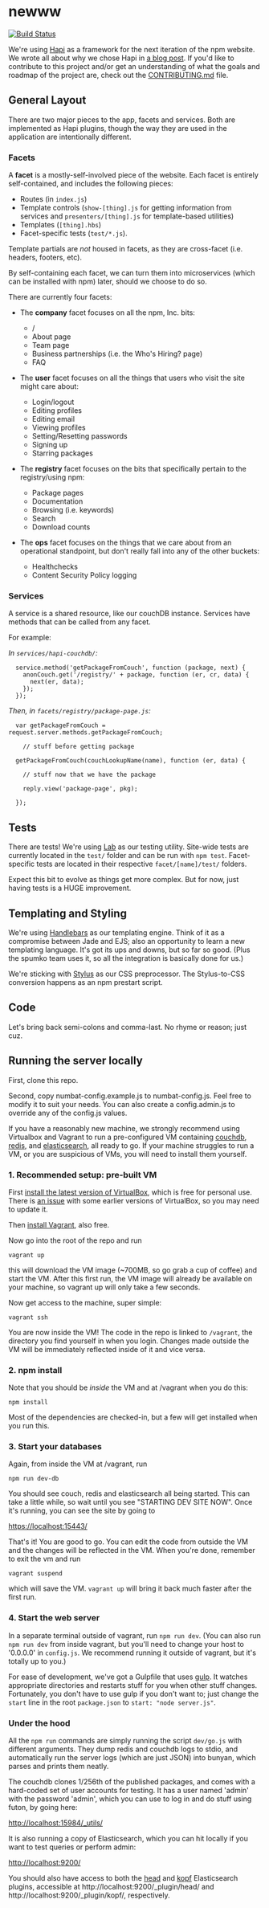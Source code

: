 newww
=====

[![Build Status](https://travis-ci.org/npm/newww.png)](https://travis-ci.org/npm/newww)

We're using [Hapi](https://github.com/spumko/hapi) as a framework for the
next iteration of the npm website. We wrote all about why we chose Hapi in
[a blog
post](http://blog.npmjs.org/post/88024339405/nearing-practical-maintainability).
If you'd like to contribute to this project and/or get an understanding of
what the goals and roadmap of the project are, check out the
[CONTRIBUTING.md](https://github.com/npm/newww/blob/master/CONTRIBUTING.md)
file.

## General Layout

There are two major pieces to the app, facets and services. Both are
implemented as Hapi plugins, though the way they are used in the application
are intentionally different.

### Facets

A **facet** is a mostly-self-involved piece of the website. Each facet is
entirely self-contained, and includes the following pieces:

* Routes (in `index.js`)
* Template controls (`show-[thing].js` for getting information from services and `presenters/[thing].js` for template-based utilities)
* Templates (`[thing].hbs`)
* Facet-specific tests (`test/*.js`).

Template partials are *not* housed in facets, as they are cross-facet (i.e.
headers, footers, etc).

By self-containing each facet, we can turn them into microservices (which
can be installed with npm) later, should we choose to do so.

There are currently four facets:

* The **company** facet focuses on all the npm, Inc. bits:
	* /
	* About page
	* Team page
	* Business partnerships (i.e. the Who's Hiring? page)
	* FAQ

* The **user** facet focuses on all the things that users who visit the site might care about:
	* Login/logout
	* Editing profiles
	* Editing email
	* Viewing profiles
	* Setting/Resetting passwords
	* Signing up
	* Starring packages

* The **registry** facet focuses on the bits that specifically pertain to the registry/using npm:
	* Package pages
	* Documentation
	* Browsing (i.e. keywords)
	* Search
	* Download counts

* The **ops** facet focuses on the things that we care about from an operational standpoint, but don't really fall into any of the other buckets:
	* Healthchecks
	* Content Security Policy logging

### Services

A service is a shared resource, like our couchDB instance. Services have
methods that can be called from any facet.

For example:

_In `services/hapi-couchdb/`:_

```
  service.method('getPackageFromCouch', function (package, next) {
    anonCouch.get('/registry/' + package, function (er, cr, data) {
      next(er, data);
    });
  });
```

_Then, in `facets/registry/package-page.js`:_

```
  var getPackageFromCouch = request.server.methods.getPackageFromCouch;

	// stuff before getting package

  getPackageFromCouch(couchLookupName(name), function (er, data) {

	// stuff now that we have the package

	reply.view('package-page', pkg);

  });

```

## Tests

There are tests! We're using [Lab](https://github.com/spumko/lab) as our
testing utility. Site-wide tests are currently located in the `test/` folder
and can be run with `npm test`. Facet-specific tests are located in their
respective `facet/[name]/test/` folders.

Expect this bit to evolve as things get more complex. But for now, just
having tests is a HUGE improvement.

## Templating and Styling

We're using [Handlebars](http://handlebarsjs.com/) as our templating engine.
Think of it as a compromise between Jade and EJS; also an opportunity to
learn a new templating language. It's got its ups and downs, but so far so
good. (Plus the spumko team uses it, so all the integration is basically
done for us.)

We're sticking with [Stylus](http://learnboost.github.io/stylus/) as our CSS
preprocessor. The Stylus-to-CSS conversion happens as an npm prestart
script.

## Code

Let's bring back semi-colons and comma-last. No rhyme or reason; just cuz.

## Running the server locally

First, clone this repo.

Second, copy numbat-config.example.js to numbat-config.js. Feel free to
modify it to suit your needs. You can also create a config.admin.js to
override any of the config.js values.

If you have a reasonably new machine, we strongly recommend using Virtualbox
and Vagrant to run a pre-configured VM containing [couchdb](http://couchdb.apache.org/),
[redis](http://redis.io/), and [elasticsearch](http://www.elasticsearch.org/),
all ready to go. If your machine struggles to run a VM, or you are suspicious
of VMs, you will need to install them yourself.

### 1. Recommended setup: pre-built VM

First [install the latest version of VirtualBox](https://www.virtualbox.org/wiki/Downloads), which is
free for personal use. There is [an issue](https://github.com/npm/newww/issues/265) with some earlier versions of VirtualBox, so you may need to update it.

Then [install Vagrant](https://www.vagrantup.com/downloads.html), also free.

Now go into the root of the repo and run

`vagrant up`

this will download the VM image (~700MB, so go grab a cup of coffee) and start
the VM. After this first run, the VM image will already be available on your
machine, so vagrant up will only take a few seconds.

Now get access to the machine, super simple:

`vagrant ssh`

You are now inside the VM! The code in the repo is linked to `/vagrant`, the
directory you find yourself in when you login. Changes made outside the VM
will be immediately reflected inside of it and vice versa.

### 2. npm install

Note that you should be *inside* the VM and at /vagrant when you do this:

`npm install`

Most of the dependencies are checked-in, but a few will get installed when
you run this.

### 3. Start your databases

Again, from inside the VM at /vagrant, run

`npm run dev-db`

You should see couch, redis and elasticsearch all being started. This can
take a little while, so wait until you see "STARTING DEV SITE NOW". Once it's
running, you can see the site by going to

[https://localhost:15443/](https://localhost:15443/)

That's it! You are good to go. You can edit the code from outside the VM and
the changes will be reflected in the VM. When you're done, remember to exit
the vm and run

`vagrant suspend`

which will save the VM. `vagrant up` will bring it back much faster after the
first run.

### 4. Start the web server

In a separate terminal outside of vagrant, run `npm run dev`. (You can also
run `npm run dev` from inside vagrant, but you'll need to change your host to
'0.0.0.0' in `config.js`. We recommend running it outside of vagrant, but
it's totally up to you.)

For ease of development, we've got a Gulpfile that uses
[gulp](http://gulpjs.com/). It watches appropriate directories and restarts
stuff for you when other stuff changes. Fortunately, you don't have to use
gulp if you don't want to; just change the `start` line in the root
`package.json` to `start: "node server.js"`.

### Under the hood

All the `npm run` commands are simply running the script `dev/go.js` with
different arguments. They dump redis and couchdb logs to stdio, and
automatically run the server logs (which are just JSON) into bunyan, which
parses and prints them neatly.

The couchdb clones 1/256th of the published packages, and comes with a
hard-coded set of user accounts for testing. It has a user named 'admin' with
the password 'admin', which you can use to log in and do stuff using futon,
by going here:

[http://localhost:15984/_utils/](http://localhost:15984/_utils/)

It is also running a copy of Elasticsearch, which you can hit locally if you
want to test queries or perform admin:

[http://localhost:9200/](http://localhost:9200/)

You should also have access to both the
[head](http://mobz.github.io/elasticsearch-head/) and
[kopf](https://github.com/lmenezes/elasticsearch-kopf) Elasticsearch
plugins, accessible at http://localhost:9200/_plugin/head/ and
http://localhost:9200/_plugin/kopf/, respectively.  
